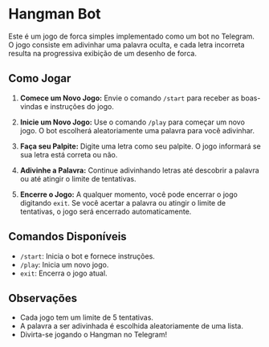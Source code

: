 # Hangman Bot

Este é um jogo de forca simples implementado como um bot no Telegram. O jogo consiste em adivinhar uma palavra oculta, e cada letra incorreta resulta na progressiva exibição de um desenho de forca.

## Como Jogar

1. **Comece um Novo Jogo:**
   Envie o comando `/start` para receber as boas-vindas e instruções do jogo.

2. **Inicie um Novo Jogo:**
   Use o comando `/play` para começar um novo jogo. O bot escolherá aleatoriamente uma palavra para você adivinhar.

3. **Faça seu Palpite:**
   Digite uma letra como seu palpite. O jogo informará se sua letra está correta ou não.

4. **Adivinhe a Palavra:**
   Continue adivinhando letras até descobrir a palavra ou até atingir o limite de tentativas.

5. **Encerre o Jogo:**
   A qualquer momento, você pode encerrar o jogo digitando `exit`. Se você acertar a palavra ou atingir o limite de tentativas, o jogo será encerrado automaticamente.

## Comandos Disponíveis

- `/start`: Inicia o bot e fornece instruções.
- `/play`: Inicia um novo jogo.
- `exit`: Encerra o jogo atual.

## Observações

- Cada jogo tem um limite de 5 tentativas.
- A palavra a ser adivinhada é escolhida aleatoriamente de uma lista.
- Divirta-se jogando o Hangman no Telegram!
